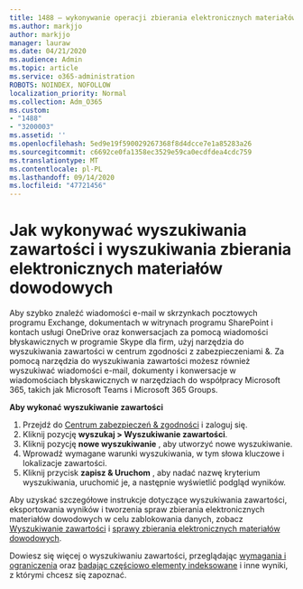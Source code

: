 ```yaml
---
title: 1488 — wykonywanie operacji zbierania elektronicznych materiałów dowodowych i wyszukiwania zawartości
ms.author: markjjo
author: markjjo
manager: lauraw
ms.date: 04/21/2020
ms.audience: Admin
ms.topic: article
ms.service: o365-administration
ROBOTS: NOINDEX, NOFOLLOW
localization_priority: Normal
ms.collection: Adm_O365
ms.custom:
- "1488"
- "3200003"
ms.assetid: ''
ms.openlocfilehash: 5ed9e19f590029267368f8d4dcce7e1a85283a26
ms.sourcegitcommit: c6692ce0fa1358ec3529e59ca0ecdfdea4cdc759
ms.translationtype: MT
ms.contentlocale: pl-PL
ms.lasthandoff: 09/14/2020
ms.locfileid: "47721456"
---
```

# <a name="how-to-perform-content-searches-and-ediscovery-searches"></a>Jak wykonywać wyszukiwania zawartości i wyszukiwania zbierania elektronicznych materiałów dowodowych

Aby szybko znaleźć wiadomości e-mail w skrzynkach pocztowych programu Exchange, dokumentach w witrynach programu SharePoint i kontach usługi OneDrive oraz konwersacjach za pomocą wiadomości błyskawicznych w programie Skype dla firm, użyj narzędzia do wyszukiwania zawartości w centrum zgodności z zabezpieczeniami &. Za pomocą narzędzia do wyszukiwania zawartości możesz również wyszukiwać wiadomości e-mail, dokumenty i konwersacje w wiadomościach błyskawicznych w narzędziach do współpracy Microsoft 365, takich jak Microsoft Teams i Microsoft 365 Groups.

**Aby wykonać wyszukiwanie zawartości**

1. Przejdź do [Centrum zabezpieczeń & zgodności](https://protection.office.com) i zaloguj się.
2. Kliknij pozycję **wyszukaj > Wyszukiwanie zawartości**.
3. Kliknij pozycję **nowe wyszukiwanie** , aby utworzyć nowe wyszukiwanie.
4. Wprowadź wymagane warunki wyszukiwania, w tym słowa kluczowe i lokalizacje zawartości.  
5. Kliknij przycisk **zapisz & Uruchom** , aby nadać nazwę kryterium wyszukiwania, uruchomić je, a następnie wyświetlić podgląd wyników.

Aby uzyskać szczegółowe instrukcje dotyczące wyszukiwania zawartości, eksportowania wyników i tworzenia spraw zbierania elektronicznych materiałów dowodowych w celu zablokowania danych, zobacz [Wyszukiwanie zawartości](https://docs.microsoft.com/microsoft-365/compliance/content-search) i [sprawy zbierania elektronicznych materiałów dowodowych](https://docs.microsoft.com/microsoft-365/compliance/ediscovery-cases).

Dowiesz się więcej o wyszukiwaniu zawartości, przeglądając [wymagania i ograniczenia](https://docs.microsoft.com/microsoft-365/compliance/limits-for-content-search) oraz  [badając częściowo elementy indeksowane](https://docs.microsoft.com/microsoft-365/compliance/investigating-partially-indexed-items-in-ediscovery) i inne wyniki, z którymi chcesz się zapoznać.